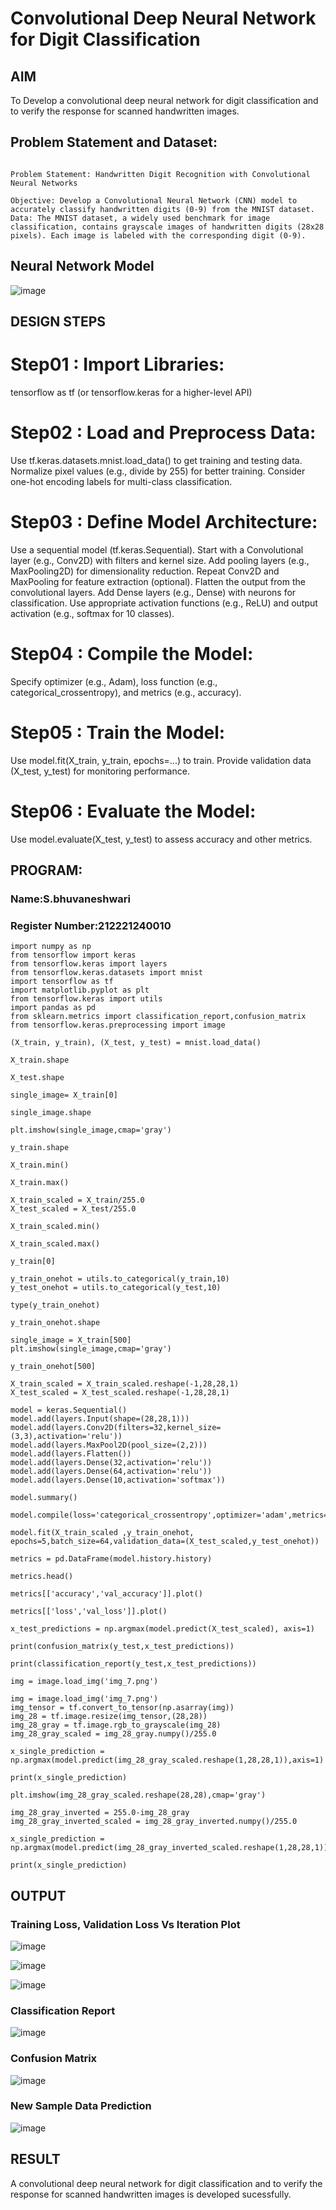 # Convolutional Deep Neural Network for Digit Classification

## AIM

To Develop a convolutional deep neural network for digit classification and to verify the response for scanned handwritten images.

## Problem Statement and Dataset:
```

Problem Statement: Handwritten Digit Recognition with Convolutional Neural Networks

Objective: Develop a Convolutional Neural Network (CNN) model to accurately classify handwritten digits (0-9) from the MNIST dataset.
Data: The MNIST dataset, a widely used benchmark for image classification, contains grayscale images of handwritten digits (28x28 pixels). Each image is labeled with the corresponding digit (0-9).
```
## Neural Network Model

![image](https://github.com/Bhuvaneshwari-2003/mnist-classification/assets/94828604/09bdb20c-0750-432e-ac33-881100e8a3f6)


## DESIGN STEPS
# Step01 : Import Libraries:
tensorflow as tf (or tensorflow.keras for a higher-level API)

# Step02 : Load and Preprocess Data:
Use tf.keras.datasets.mnist.load_data() to get training and testing data. Normalize pixel values (e.g., divide by 255) for better training. Consider one-hot encoding labels for multi-class classification.

# Step03 : Define Model Architecture:
Use a sequential model (tf.keras.Sequential). Start with a Convolutional layer (e.g., Conv2D) with filters and kernel size. Add pooling layers (e.g., MaxPooling2D) for dimensionality reduction. Repeat Conv2D and MaxPooling for feature extraction (optional). Flatten the output from the convolutional layers. Add Dense layers (e.g., Dense) with neurons for classification. Use appropriate activation functions (e.g., ReLU) and output activation (e.g., softmax for 10 classes).

# Step04 : Compile the Model:
Specify optimizer (e.g., Adam), loss function (e.g., categorical_crossentropy), and metrics (e.g., accuracy).

# Step05 : Train the Model:
Use model.fit(X_train, y_train, epochs=...) to train. Provide validation data (X_test, y_test) for monitoring performance.

# Step06 : Evaluate the Model:
Use model.evaluate(X_test, y_test) to assess accuracy and other metrics.

## PROGRAM:

### Name:S.bhuvaneshwari

### Register Number:212221240010
```
import numpy as np
from tensorflow import keras
from tensorflow.keras import layers
from tensorflow.keras.datasets import mnist
import tensorflow as tf
import matplotlib.pyplot as plt
from tensorflow.keras import utils
import pandas as pd
from sklearn.metrics import classification_report,confusion_matrix
from tensorflow.keras.preprocessing import image

(X_train, y_train), (X_test, y_test) = mnist.load_data()

X_train.shape

X_test.shape

single_image= X_train[0]

single_image.shape

plt.imshow(single_image,cmap='gray')

y_train.shape

X_train.min()

X_train.max()

X_train_scaled = X_train/255.0
X_test_scaled = X_test/255.0

X_train_scaled.min()

X_train_scaled.max()

y_train[0]

y_train_onehot = utils.to_categorical(y_train,10)
y_test_onehot = utils.to_categorical(y_test,10)

type(y_train_onehot)

y_train_onehot.shape

single_image = X_train[500]
plt.imshow(single_image,cmap='gray')

y_train_onehot[500]

X_train_scaled = X_train_scaled.reshape(-1,28,28,1)
X_test_scaled = X_test_scaled.reshape(-1,28,28,1)

model = keras.Sequential()
model.add(layers.Input(shape=(28,28,1)))
model.add(layers.Conv2D(filters=32,kernel_size=(3,3),activation='relu'))
model.add(layers.MaxPool2D(pool_size=(2,2)))
model.add(layers.Flatten())
model.add(layers.Dense(32,activation='relu'))
model.add(layers.Dense(64,activation='relu'))
model.add(layers.Dense(10,activation='softmax'))

model.summary()

model.compile(loss='categorical_crossentropy',optimizer='adam',metrics='accuracy')

model.fit(X_train_scaled ,y_train_onehot, epochs=5,batch_size=64,validation_data=(X_test_scaled,y_test_onehot))

metrics = pd.DataFrame(model.history.history)

metrics.head()

metrics[['accuracy','val_accuracy']].plot()

metrics[['loss','val_loss']].plot()

x_test_predictions = np.argmax(model.predict(X_test_scaled), axis=1)

print(confusion_matrix(y_test,x_test_predictions))

print(classification_report(y_test,x_test_predictions))

img = image.load_img('img_7.png')

img = image.load_img('img_7.png')
img_tensor = tf.convert_to_tensor(np.asarray(img))
img_28 = tf.image.resize(img_tensor,(28,28))
img_28_gray = tf.image.rgb_to_grayscale(img_28)
img_28_gray_scaled = img_28_gray.numpy()/255.0

x_single_prediction = np.argmax(model.predict(img_28_gray_scaled.reshape(1,28,28,1)),axis=1)

print(x_single_prediction)

plt.imshow(img_28_gray_scaled.reshape(28,28),cmap='gray')

img_28_gray_inverted = 255.0-img_28_gray
img_28_gray_inverted_scaled = img_28_gray_inverted.numpy()/255.0

x_single_prediction = np.argmax(model.predict(img_28_gray_inverted_scaled.reshape(1,28,28,1)),axis=1)

print(x_single_prediction)
```

## OUTPUT


### Training Loss, Validation Loss Vs Iteration Plot
![image](https://github.com/Bhuvaneshwari-2003/mnist-classification/assets/94828604/355d292a-9214-47a0-add1-f71c6599cf46)

![image](https://github.com/Bhuvaneshwari-2003/mnist-classification/assets/94828604/740a5e6f-f4af-4ccb-bea9-872f089ebd53)

![image](https://github.com/Bhuvaneshwari-2003/mnist-classification/assets/94828604/ed62c815-bcf6-4678-af8f-3231fac5523d)


### Classification Report
![image](https://github.com/Bhuvaneshwari-2003/mnist-classification/assets/94828604/f76245ac-3468-4860-8dcd-c34a01cd385f)



### Confusion Matrix
![image](https://github.com/Bhuvaneshwari-2003/mnist-classification/assets/94828604/699c515a-ef98-43eb-8644-a44d2e295a77)


### New Sample Data Prediction
![image](https://github.com/Bhuvaneshwari-2003/mnist-classification/assets/94828604/7f5d0923-bd67-4682-aedd-6fe2c72443e7)


## RESULT
A convolutional deep neural network for digit classification and to verify the response for scanned handwritten images is developed sucessfully.
